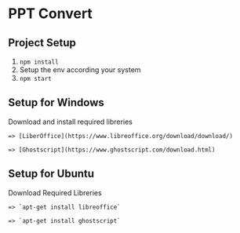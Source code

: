 # PPT Convert

## Project Setup

1) `npm install`
2) Setup the env according your system
3) `npm start`

## Setup for Windows
Download and install required libreries

    => [LiberOffice](https://www.libreoffice.org/download/download/)

    => [Ghostscript](https://www.ghostscript.com/download.html)

## Setup for Ubuntu
Download Required Libreries

    => `apt-get install libreoffice`

    => `apt-get install ghostscript`
